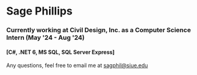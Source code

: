 # Sage Phillips

### Currently working at Civil Design, Inc. as a Computer Science Intern (May '24 - Aug '24)
#### [C#, .NET 6, MS SQL, SQL Server Express]

Any questions, feel free to email me at [sagphil@siue.edu](mailto:sagphil@siue.edu)

